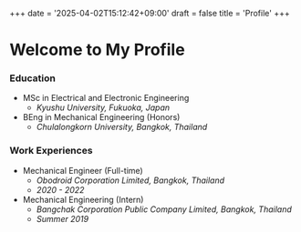 +++
date = '2025-04-02T15:12:42+09:00'
draft = false
title = 'Profile'
+++

# Welcome to My Profile

### Education

- MSc in Electrical and Electronic Engineering
  - *Kyushu University, Fukuoka, Japan*
- BEng in Mechanical Engineering (Honors)
  - *Chulalongkorn University, Bangkok, Thailand*

### Work Experiences

- Mechanical Engineer (Full-time)
  - *Obodroid Corporation Limited, Bangkok, Thailand*
  - *2020 - 2022*
- Mechanical Engineering (Intern)
  - *Bangchak Corporation Public Company Limited, Bangkok, Thailand*
  - *Summer 2019*
